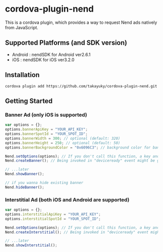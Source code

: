 # cordova-plugin-nend

This is a cordova plugin, which provides a way to request Nend ads natively from JavaScript.

## Supported Platforms (and SDK version)

* Android : nendSDK for Android ver2.6.1
* iOS : nendSDK for iOS ver3.2.0

## Installation

```
cordova plugin add https://github.com/takayuky/cordova-plugin-nend.git
```

## Getting Started

### Banner Ad (only iOS is supported)

```javascript
var options = {};
options.bannerApiKey = "YOUR_API_KEY";
options.bannerSpotId = "YOUR_SPOT_ID";
options.bannerWidth = 300; // optional (default: 320)
options.bannerHeight = 250; // optional (default: 50)
options.bannerBackgroundColor = "0x6096C3"; // background color for banner view (default: "0xFFFFFF")

Nend.setOptions(options); // If you don't call this function, a key and an id for testing will be used instead.
Nend.createBanner(); // Being invoked in "deviceready" event might be good.

// ...later
Nend.showBanner();

// if you wanna hide existing banner
Nend.hideBanner();
```

### Interstitial Ad (both iOS and Android are supported)

```javascript
var options = {};
options.interstitialApiKey = "YOUR_API_KEY";
options.interstitialSpotId = "YOUR_SPOT_ID";

Nend.setOptions(options); // If you don't call this function, a key and an id for testing will be used instead.
Nend.createInterstitial(); // Being invoked in "deviceready" event might be good.

// ...later
Nend.showInterstitial();
```
